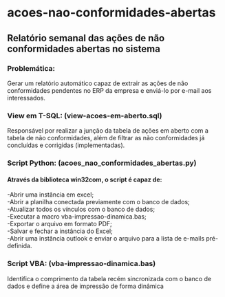 # acoes-nao-conformidades-abertas
## Relatório semanal das ações de não conformidades abertas no sistema 

### Problemática: 
Gerar um relatório automático capaz de extrair as ações de não conformidades pendentes no ERP da empresa e enviá-lo por e-mail aos interessados.
	
	
### View em T-SQL: (view-acoes-em-aberto.sql)  <br />
Responsável por realizar a junção da tabela de ações em aberto com a tabela de não conformidades, além de filtrar as não conformidades já concluídas e corrigidas (implementadas).


### Script Python: (acoes_nao_conformidades_abertas.py)  <br />
#### Através da biblioteca win32com, o script é capaz de: <br />
-Abrir uma instância em excel;<br />
-Abrir a planilha conectada previamente com o banco de dados;<br />
-Atualizar todos os vínculos com o banco de dados;<br />
-Executar a macro vba-impressao-dinamica.bas;<br />
-Exportar o arquivo em formato PDF;<br />
-Salvar e fechar a instância do Excel;<br />
-Abrir uma instância outlook e enviar o arquivo para a lista de e-mails pré-definida.
		

### Script VBA: (vba-impressao-dinamica.bas) <br />
Identifica o comprimento da tabela recém sincronizada com o banco de dados e define a área de impressão de forma dinâmica

